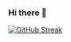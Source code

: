 ### Hi there 👋

[![GitHub Streak](https://streak-stats.demolab.com?user=AndrewDNelson&theme=sunset-gradient&border_radius=5&hide_longest_streak=true)](https://git.io/streak-stats)
